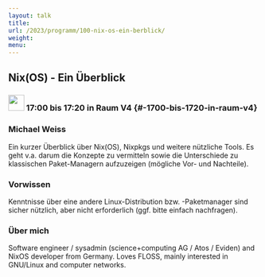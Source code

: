 ```yaml
---
layout: talk
title:
url: /2023/programm/100-nix-os-ein-berblick/
weight:
menu:
---
```

## Nix(OS) - Ein Überblick

### <img height = "32" src="../../../images/talk.svg"> 17:00 bis 17:20 in Raum V4 {#-1700-bis-1720-in-raum-v4}

### Michael Weiss

Ein kurzer Überblick über Nix(OS), Nixpkgs und weitere nützliche Tools. Es geht v.a. darum die Konzepte zu vermitteln sowie die Unterschiede zu klassischen Paket-Managern aufzuzeigen (mögliche Vor- und Nachteile).

### Vorwissen

Kenntnisse über eine andere Linux-Distribution bzw. -Paketmanager sind sicher nützlich, aber nicht erforderlich (ggf. bitte einfach nachfragen).

### Über mich

Software engineer / sysadmin (science+computing AG / Atos / Eviden) and NixOS developer from Germany. Loves FLOSS, mainly interested in GNU/Linux and computer networks.

